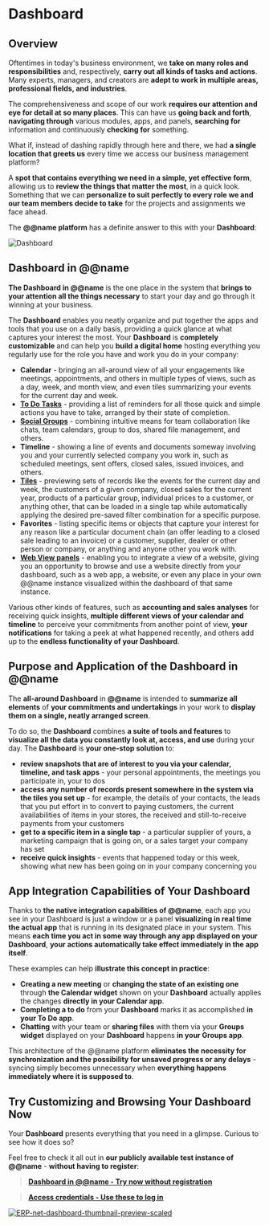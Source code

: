 # Dashboard

## Overview

Oftentimes in today's business environment, we **take on many roles and responsibilities** and, respectively, **carry out all kinds of tasks and actions**. 
Many experts, managers, and creators are **adept to work in multiple areas, professional fields, and industries**.  

The comprehensiveness and scope of our work **requires our attention and eye for detail at so many places**. 
This can have us **going back and forth**, **navigating through** various modules, apps, and panels, **searching for** information and continuously **checking for** something.  

What if, instead of dashing rapidly through here and there, we had **a single location that greets us** every time we access our business management platform?  

A **spot that contains everything we need in a simple, yet effective form**, allowing us to **review the things that matter the most**, in a quick look. 
Something that we can **personalize to suit perfectly to every role we and our team members decide to take** for the projects and assignments we face ahead.  

The **@@name platform** has a definite answer to this with your **Dashboard**:  

![Dashboard](images/ERP-net-dashboard-apps-transformed.png)  

## Dashboard in @@name

**The Dashboard in @@name** is the one place in the system that **brings to your attention all the things necessary** to start your day and go through it winning at your business.  

The **Dashboard** enables you neatly organize and put together the apps and tools that you use on a daily basis, providing a quick glance at what captures your interest the most. 
Your **Dashboard** is **completely customizable** and can help you **build a digital home** hosting everything you regularly use for the role you have and work you do in your company:  

* **Calendar** - bringing an all-around view of all your engagements like meetings, appointments, and others in multiple types of views, such as a day, week, and month view, and even tiles summarizing your events for the current day and week. 
* **[To Do Tasks](~/features/my-apps/todo.md)** - providing a list of reminders for all those quick and simple actions you have to take, arranged by their state of completion. 
* **[Social Groups](~/features/my-apps/team-collaboration.md)** - combining intuitive means for team collaboration like chats, team calendars, group to dos, shared file management, and others. 
* **Timeline** - showing a line of events and documents someway involving you and your currently selected company you work in, such as scheduled meetings, sent offers, closed sales, issued invoices, and others. 
* **[Tiles](~/features/my-apps/tiles.md)** - previewing sets of records like the events for the current day and week, the customers of a given company, closed sales for the current year, products of a particular group, individual prices to a customer, or anything other, that can be loaded in a single tap while automatically applying the desired pre-saved filter combination for a specific purpose. 
* **Favorites** - listing specific items or objects that capture your interest for any reason like a particular document chain (an offer leading to a closed sale leading to an invoice) or a customer, supplier, dealer or other person or company, or anything and anyone other you work with. 
* **[Web View panels](~/features/ui-ux-features/web-view.md)** - enabling you to integrate a view of a website, giving you an opportunity to browse and use a website directly from your dashboard, such as a web app, a website, or even any place in your own @@name instance visualized within the dashboard of that same instance.  

Various other kinds of features, such as **accounting and sales analyses** for receiving quick insights, **multiple different views of your calendar and timeline** to perceive your commitments from another point of view, **your notifications** for taking a peek at what happened recently, and others add up to the **endless functionality of your Dashboard**.  

## Purpose and Application of the Dashboard in @@name

The **all-around Dashboard** in **@@name** is intended to **summarize all elements** of **your commitments and undertakings** in your work to **display them on a single, neatly arranged screen**.  

To do so, the **Dashboard** combines **a suite of tools and features** to **visualize all the data you constantly look at, access, and use** during your day. 
The **Dashboard** is **your one-stop solution** to:  

* **review snapshots that are of interest to you via your calendar, timeline, and task apps** - your personal appointments, the meetings you participate in, your to dos 
* **access any number of records present somewhere in the system via the tiles you set up** - for example, the details of your contacts, the leads that you put effort in to convert to paying customers, the current availabilities of items in your stores, the received and still-to-receive payments from your customers 
* **get to a specific item in a single tap** - a particular supplier of yours, a marketing campaign that is going on, or a sales target your company has set 
* **receive quick insights** - events that happened today or this week, showing what new has been going on in your company concerning you  

## App Integration Capabilities of Your Dashboard

Thanks to **the native integration capabilities of @@name**, each app you see in your Dashboard is just a window or a panel **visualizing in real time the actual app** that is running in its designated place in your system. 
This means **each time you act in some way through any app displayed on your Dashboard**, **your actions automatically take effect immediately in the app itself**.  

These examples can help **illustrate this concept in practice**:  

* **Creating a new meeting** or **changing the state of an existing one** through **the Calendar widget** shown on your **Dashboard** actually applies the changes **directly in your Calendar app**. 
* **Completing a to do** from your **Dashboard** marks it as accomplished **in your To Do app**.
* **Chatting** with your team or **sharing files** with them via your **Groups widget** displayed on your **Dashboard** happens **in your Groups app**.  

This architecture of the @@name platform **eliminates the necessity for synchronization and the possibility for unsaved progress or any delays** - syncing simply becomes unnecessary when **everything happens immediately where it is supposed to**.  

## Try Customizing and Browsing Your Dashboard Now

Your **Dashboard** presents everything that you need in a glimpse. 
Curious to see how it does so?  

Feel free to check it all out in **our publicly available test instance of @@name** - **without having to register**:  

> **[Dashboard in @@name - Try now without registration](https://testdb.my.erp.net/cl/dashboard)**  

> **[Access credentials - Use these to log in](~/information/try-our-system.md)**  

[![ERP-net-dashboard-thumbnail-preview-scaled](https://github.com/k1kolev/info/assets/106669250/43ed2060-2632-4606-93d8-88a14c38add5)](https://testdb.my.erp.net/cl/dashboard)
